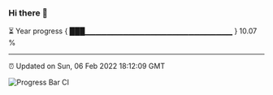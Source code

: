 ### Hi there 👋

⏳ Year progress { ███▁▁▁▁▁▁▁▁▁▁▁▁▁▁▁▁▁▁▁▁▁▁▁▁▁▁▁ } 10.07 %

---

⏰ Updated on Sun, 06 Feb 2022 18:12:09 GMT

![Progress Bar CI](https://github.com/liununu/liununu/workflows/Progress%20Bar%20CI/badge.svg)
